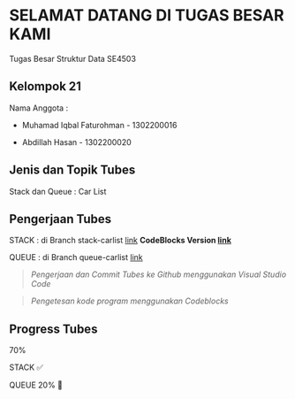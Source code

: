 
# SELAMAT DATANG DI TUGAS BESAR KAMI

Tugas Besar Struktur Data SE4503 

## Kelompok 21

Nama Anggota :

- Muhamad Iqbal Faturohman -
1302200016

- Abdillah Hasan -
1302200020

## Jenis dan Topik Tubes

Stack dan Queue : Car List

## Pengerjaan Tubes

STACK : di Branch stack-carlist [link](https://github.com/iqbalFatur87/carListSTD/tree/stack-carlist) **CodeBlocks Version [link](https://github.com/iqbalFatur87/carListSTD/releases/tag/stack-carlist-cb)**

QUEUE : di Branch queue-carlist [link](https://github.com/iqbalFatur87/carListSTD/tree/queue-carlist)

> *Pengerjaan dan Commit Tubes ke Github menggunakan Visual Studio Code*

> *Pengetesan kode program menggunakan Codeblocks*

## Progress Tubes

70%

STACK ✅

QUEUE 20% 🔄
